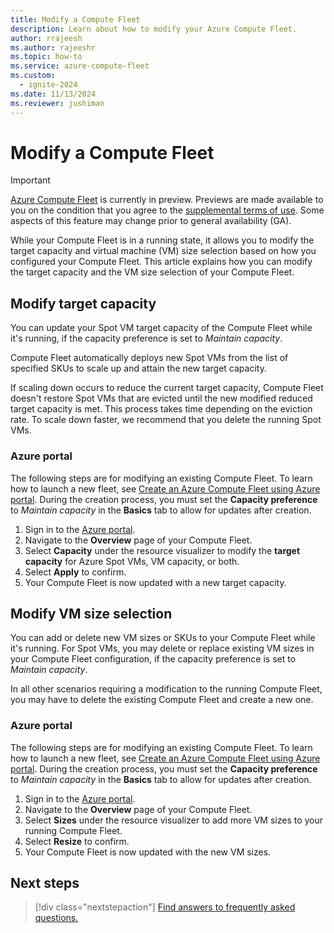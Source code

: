 ```yaml
---
title: Modify a Compute Fleet
description: Learn about how to modify your Azure Compute Fleet.
author: rrajeesh
ms.author: rajeeshr
ms.topic: how-to
ms.service: azure-compute-fleet
ms.custom:
  - ignite-2024
ms.date: 11/13/2024
ms.reviewer: jushiman
---
```


# Modify a Compute Fleet 

> [!IMPORTANT]
> [Azure Compute Fleet](overview.md) is currently in preview. Previews are made available to you on the condition that you agree to the [supplemental terms of use](https://azure.microsoft.com/support/legal/preview-supplemental-terms/). Some aspects of this feature may change prior to general availability (GA). 

While your Compute Fleet is in a running state, it allows you to modify the target capacity and virtual machine (VM) size selection based on how you configured your Compute Fleet. This article explains how you can modify the target capacity and the VM size selection of your Compute Fleet. 

## Modify target capacity 

You can update your Spot VM target capacity of the Compute Fleet while it's running, if the capacity preference is set to *Maintain capacity*.  

Compute Fleet automatically deploys new Spot VMs from the list of specified SKUs to scale up and attain the new target capacity.

If scaling down occurs to reduce the current target capacity, Compute Fleet doesn't restore Spot VMs that are evicted until the new modified reduced target capacity is met. This process takes time depending on the eviction rate. To scale down faster, we recommend that you delete the running Spot VMs. 

### Azure portal

The following steps are for modifying an existing Compute Fleet. To learn how to launch a new fleet, see [Create an Azure Compute Fleet using Azure portal](quickstart-create-portal.md). During the creation process, you must set the **Capacity preference** to *Maintain capacity* in the **Basics** tab to allow for updates after creation. 
   
1. Sign in to the [Azure portal](https://portal.azure.com).
1. Navigate to the **Overview** page of your Compute Fleet.
1. Select **Capacity** under the resource visualizer to modify the **target capacity** for Azure Spot VMs, VM capacity, or both.
1. Select **Apply** to confirm.
1. Your Compute Fleet is now updated with a new target capacity. 

## Modify VM size selection

You can add or delete new VM sizes or SKUs to your Compute Fleet while it's running. For Spot VMs, you may delete or replace existing VM sizes in your Compute Fleet configuration, if the capacity preference is set to *Maintain capacity*. 

In all other scenarios requiring a modification to the running Compute Fleet, you may have to delete the existing Compute Fleet and create a new one.  

### Azure portal

The following steps are for modifying an existing Compute Fleet. To learn how to launch a new fleet, see [Create an Azure Compute Fleet using Azure portal](quickstart-create-portal.md). During the creation process, you must set the **Capacity preference** to *Maintain capacity* in the **Basics** tab to allow for updates after creation. 
   
1. Sign in to the [Azure portal](https://portal.azure.com).
1. Navigate to the **Overview** page of your Compute Fleet.
1. Select **Sizes** under the resource visualizer to add more VM sizes to your running Compute Fleet.
1. Select **Resize** to confirm.
1. Your Compute Fleet is now updated with the new VM sizes.

## Next steps

> [!div class="nextstepaction"]
> [Find answers to frequently asked questions.](faq.yml)
